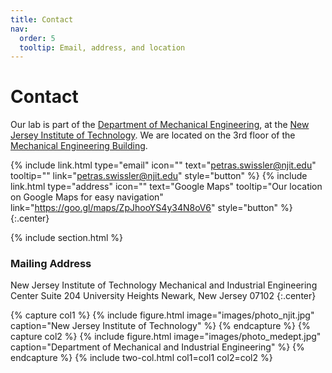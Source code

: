 ```yaml
---
title: Contact
nav:
  order: 5
  tooltip: Email, address, and location
---
```


# <i class="fas fa-envelope"></i>Contact

Our lab is part of the [Department of Mechanical Engineering](https://mie.njit.edu/), at the [New Jersey Institute of Technology](https://www.njit.edu/).
We are located on the 3rd floor of the [Mechanical Engineering Building](https://goo.gl/maps/ZpJhooYS4y34N8oV6).

{%
  include link.html
  type="email"
  icon=""
  text="petras.swissler@njit.edu"
  tooltip=""
  link="petras.swissler@njit.edu"
  style="button"
%}
{%
  include link.html
  type="address"
  icon=""
  text="Google Maps"
  tooltip="Our location on Google Maps for easy navigation"
  link="https://goo.gl/maps/ZpJhooYS4y34N8oV6"
  style="button"
%}
{:.center}

{% include section.html %}

### <i class="fas fa-mail-bulk"></i>Mailing Address

New Jersey Institute of Technology
Mechanical and Industrial Engineering Center
Suite 204
University Heights
Newark, New Jersey 07102
{:.center}

{% capture col1 %}
{%
  include figure.html
  image="images/photo_njit.jpg"
  caption="New Jersey Institute of Technology"
%}
{% endcapture %}
{% capture col2 %}
{%
  include figure.html
  image="images/photo_medept.jpg"
  caption="Department of Mechanical and Industrial Engineering"
%}
{% endcapture %}
{% include two-col.html col1=col1 col2=col2 %}
